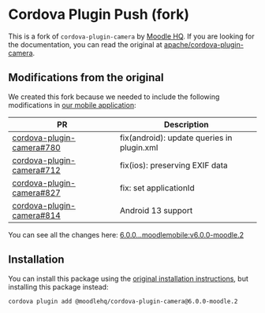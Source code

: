 # Cordova Plugin Push (fork)

This is a fork of `cordova-plugin-camera` by [Moodle HQ](https://moodle.com/). If you are looking for the documentation, you can read the original at [apache/cordova-plugin-camera](https://github.com/apache/cordova-plugin-camera).

## Modifications from the original

We created this fork because we needed to include the following modifications in [our mobile application](https://github.com/moodlehq/moodleapp):

| PR | Description |
| -- | ----------- |
| [cordova-plugin-camera#780](https://github.com/apache/cordova-plugin-camera/pull/780) | fix(android): update queries in plugin.xml  |
| [cordova-plugin-camera#712](https://github.com/apache/cordova-plugin-camera/pull/712) | fix(ios): preserving EXIF data |
| [cordova-plugin-camera#827](https://github.com/apache/cordova-plugin-camera/pull/827) | fix: set applicationId |
| [cordova-plugin-camera#814](https://github.com/apache/cordova-plugin-camera/pull/814) | Android 13 support |

You can see all the changes here: [6.0.0...moodlemobile:v6.0.0-moodle.2](https://github.com/apache/cordova-plugin-camera/compare/6.0.0...moodlemobile:v6.0.0-moodle.2)

## Installation

You can install this package using the [original installation instructions](https://github.com/apache/cordova-plugin-camera#installation), but installing this package instead:

```sh
cordova plugin add @moodlehq/cordova-plugin-camera@6.0.0-moodle.2
```
